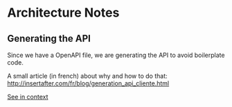 [//]: # ( )
[//]: # (This file is automatically generated by the `jsarch`)
[//]: # (module. Do not change it elsewhere, changes would)
[//]: # (be overriden.)
[//]: # ( )
# Architecture Notes



## Generating the API

Since we have a OpenAPI file, we are generating
 the API to avoid boilerplate code.

A small article (in french) about why and how
 to do that:
http://insertafter.com/fr/blog/generation_api_cliente.html

[See in context](./bin/build.js#L4-L13)

